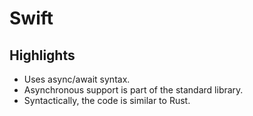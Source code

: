 # Swift

## Highlights

* Uses async/await syntax.
* Asynchronous support is part of the standard library.
* Syntactically, the code is similar to Rust.
